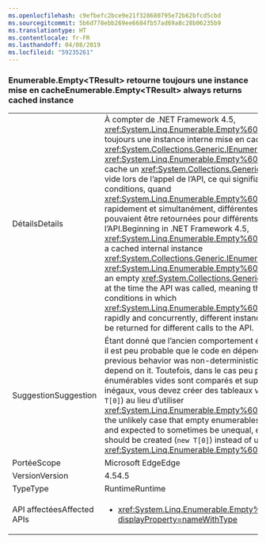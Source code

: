 ```yaml
---
ms.openlocfilehash: c9efbefc2bce9e21f328680795e72b62bfcd5cbd
ms.sourcegitcommit: 5b6d778ebb269ee6684fb57ad69a8c28b06235b9
ms.translationtype: HT
ms.contentlocale: fr-FR
ms.lasthandoff: 04/08/2019
ms.locfileid: "59235261"
---
```

### <a name="enumerableemptytresult-always-returns-cached-instance"></a><span data-ttu-id="af92a-101">Enumerable.Empty\<TResult> retourne toujours une instance mise en cache</span><span class="sxs-lookup"><span data-stu-id="af92a-101">Enumerable.Empty\<TResult> always returns cached instance</span></span>

|   |   |
|---|---|
|<span data-ttu-id="af92a-102">Détails</span><span class="sxs-lookup"><span data-stu-id="af92a-102">Details</span></span>|<span data-ttu-id="af92a-103">À compter de .NET Framework 4.5, <xref:System.Linq.Enumerable.Empty%60%601> retourne toujours une instance interne mise en cache <xref:System.Collections.Generic.IEnumerable%601>. Avant, <xref:System.Linq.Enumerable.Empty%60%601> mettait en cache un <xref:System.Collections.Generic.IEnumerable%601> vide lors de l’appel de l’API, ce qui signifiait que dans certaines conditions, quand <xref:System.Linq.Enumerable.Empty%60%601> était appelé rapidement et simultanément, différentes instances du type pouvaient être retournées pour différents appels à l’API.</span><span class="sxs-lookup"><span data-stu-id="af92a-103">Beginning in .NET Framework 4.5, <xref:System.Linq.Enumerable.Empty%60%601> always returns a cached internal instance <xref:System.Collections.Generic.IEnumerable%601>.Previously, <xref:System.Linq.Enumerable.Empty%60%601> would cache an empty <xref:System.Collections.Generic.IEnumerable%601> at the time the API was called, meaning that in some conditions in which <xref:System.Linq.Enumerable.Empty%60%601> was called rapidly and concurrently, different instances of the type could be returned for different calls to the API.</span></span>|
|<span data-ttu-id="af92a-104">Suggestion</span><span class="sxs-lookup"><span data-stu-id="af92a-104">Suggestion</span></span>|<span data-ttu-id="af92a-105">Étant donné que l’ancien comportement était non déterministe, il est peu probable que le code en dépende.</span><span class="sxs-lookup"><span data-stu-id="af92a-105">Because the previous behavior was non-deterministic, code is unlikely to depend on it.</span></span> <span data-ttu-id="af92a-106">Toutefois, dans le cas peu probable où des énumérables vides sont comparés et supposés être parfois inégaux, vous devez créer des tableaux vides explicites (<code>new T[0]</code>) au lieu d’utiliser <xref:System.Linq.Enumerable.Empty%60%601>.</span><span class="sxs-lookup"><span data-stu-id="af92a-106">However, in the unlikely case that empty enumerables are being compared and expected to sometimes be unequal, explicit empty arrays should be created (<code>new T[0]</code>) instead of using <xref:System.Linq.Enumerable.Empty%60%601>.</span></span>|
|<span data-ttu-id="af92a-107">Portée</span><span class="sxs-lookup"><span data-stu-id="af92a-107">Scope</span></span>|<span data-ttu-id="af92a-108">Microsoft Edge</span><span class="sxs-lookup"><span data-stu-id="af92a-108">Edge</span></span>|
|<span data-ttu-id="af92a-109">Version</span><span class="sxs-lookup"><span data-stu-id="af92a-109">Version</span></span>|<span data-ttu-id="af92a-110">4.5</span><span class="sxs-lookup"><span data-stu-id="af92a-110">4.5</span></span>|
|<span data-ttu-id="af92a-111">Type</span><span class="sxs-lookup"><span data-stu-id="af92a-111">Type</span></span>|<span data-ttu-id="af92a-112">Runtime</span><span class="sxs-lookup"><span data-stu-id="af92a-112">Runtime</span></span>|
|<span data-ttu-id="af92a-113">API affectées</span><span class="sxs-lookup"><span data-stu-id="af92a-113">Affected APIs</span></span>|<ul><li><xref:System.Linq.Enumerable.Empty%60%601?displayProperty=nameWithType></li></ul>|
